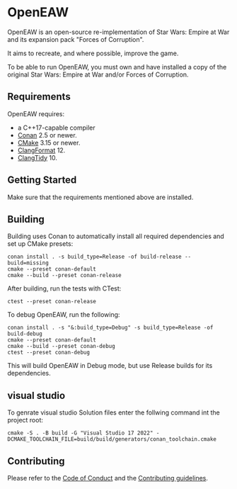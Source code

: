 # OpenEAW

OpenEAW is an open-source re-implementation of Star Wars: Empire at War and its expansion pack "Forces of Corruption".

It aims to recreate, and where possible, improve the game.

To be able to run OpenEAW, you must own and have installed a copy of the original Star Wars: Empire at War and/or Forces of Corruption.

## Requirements

OpenEAW requires:

* a C++17-capable compiler
* [Conan](https://conan.io/) 2.5 or newer.
* [CMake](https://cmake.org/) 3.15 or newer.
* [ClangFormat](https://clang.llvm.org/docs/ClangFormat.html) 12.
* [ClangTidy](https://clang.llvm.org/extra/clang-tidy/) 10.

## Getting Started

Make sure that the requirements mentioned above are installed.

## Building

Building uses Conan to automatically install all required dependencies and set up CMake presets:
```
conan install . -s build_type=Release -of build-release --build=missing
cmake --preset conan-default
cmake --build --preset conan-release
```

After building, run the tests with CTest:
```
ctest --preset conan-release
```

To debug OpenEAW, run the following:
```
conan install . -s "&:build_type=Debug" -s build_type=Release -of build-debug
cmake --preset conan-default
cmake --build --preset conan-debug
ctest --preset conan-debug
```
This will build OpenEAW in Debug mode, but use Release builds for its dependencies.

## visual studio

To genrate visual studio Solution files enter the follwing command int the project root:
```
cmake -S . -B build -G "Visual Studio 17 2022" -DCMAKE_TOOLCHAIN_FILE=build/build/generators/conan_toolchain.cmake
```
## Contributing
Please refer to the [Code of Conduct](CODE_OF_CONDUCT.md) and the [Contributing guidelines](CONTRIBUTING.md).

